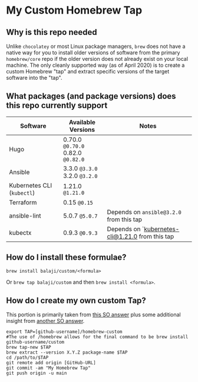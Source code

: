 # My Custom Homebrew Tap

## Why is this repo needed
Unlike `chocolatey` or most Linux package managers, `brew` does not have a native way for you to install older versions of software from the primary `homebrew/core` repo if the older version does not already exist on your local machine. The only cleanly supported way (as of April 2020) is to create a custom Homebrew "tap" and extract specific versions of the target software into the "tap".

## What packages (and package versions) does this repo currently support
|Software|Available Versions|Notes|
|--------|------------------|-----|
|Hugo| 0.70.0 `@0.70.0` <br> 0.82.0 `@0.82.0`||
|Ansible|3.3.0 `@3.3.0` <br> 3.2.0 `@3.2.0`||
|Kubernetes CLI (`kubectl`)|1.21.0 `@1.21.0`||
|Terraform|0.15 `@0.15`||
|ansible-lint|5.0.7 `@5.0.7`|Depends on `ansible@3.2.0` from this tap|
|kubectx|0.9.3 `@0.9.3`|Depends on `kubernetes-cli@1.21.0 from this tap|

## How do I install these formulae?

`brew install balaji/custom/<formula>`

Or `brew tap balaji/custom` and then `brew install <formula>`.

## How do I create my own custom Tap?
This portion is primarily taken from [this SO answer](https://stackoverflow.com/a/64125796) plus some additional insight from [another SO answer](https://stackoverflow.com/a/62822638).

```
export TAP=[github-username]/homebrew-custom
#The use of /homebrew allows for the final command to be brew install github-username/custom
brew tap-new $TAP
brew extract --version X.Y.Z package-name $TAP
cd /path/to/$TAP
git remote add origin [GitHub-URL]
git commit -am "My Homebrew Tap"
git push origin -u main
```